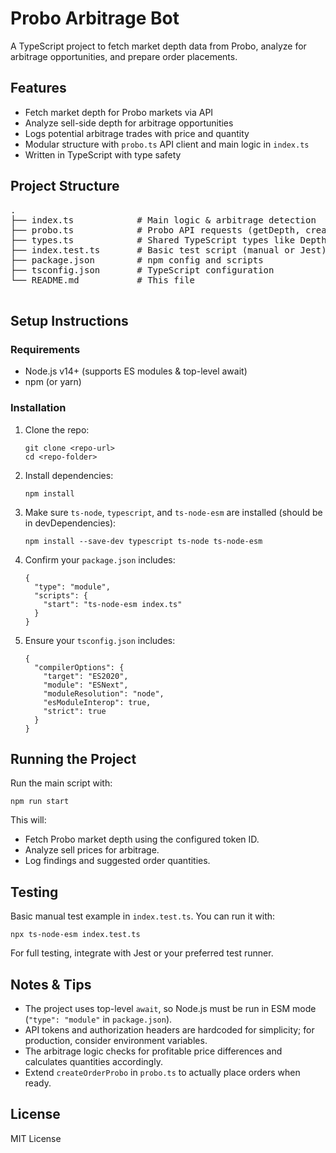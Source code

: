 <!DOCTYPE html>
<html lang="en">
<head>
  <meta charset="UTF-8" />
  <meta name="viewport" content="width=device-width, initial-scale=1" />
  <title>Probo Arbitrage Bot README</title>
</head>
<body>
  <h1>Probo Arbitrage Bot</h1>
  <p>
    A TypeScript project to fetch market depth data from Probo, analyze for arbitrage opportunities, and prepare order placements.
  </p>

  <h2>Features</h2>
  <ul>
    <li>Fetch market depth for Probo markets via API</li>
    <li>Analyze sell-side depth for arbitrage opportunities</li>
    <li>Logs potential arbitrage trades with price and quantity</li>
    <li>Modular structure with <code>probo.ts</code> API client and main logic in <code>index.ts</code></li>
    <li>Written in TypeScript with type safety</li>
  </ul>

  <h2>Project Structure</h2>
  <pre>
.
├── index.ts            # Main logic & arbitrage detection
├── probo.ts            # Probo API requests (getDepth, createOrder)
├── types.ts            # Shared TypeScript types like Depth
├── index.test.ts       # Basic test script (manual or Jest)
├── package.json        # npm config and scripts
├── tsconfig.json       # TypeScript configuration
└── README.md           # This file
  </pre>

  <h2>Setup Instructions</h2>
  <h3>Requirements</h3>
  <ul>
    <li>Node.js v14+ (supports ES modules & top-level await)</li>
    <li>npm (or yarn)</li>
  </ul>

  <h3>Installation</h3>
  <ol>
    <li>
      Clone the repo:
      <pre><code>git clone &lt;repo-url&gt;
cd &lt;repo-folder&gt;</code></pre>
    </li>
    <li>
      Install dependencies:
      <pre><code>npm install</code></pre>
    </li>
    <li>
      Make sure <code>ts-node</code>, <code>typescript</code>, and <code>ts-node-esm</code> are installed (should be in devDependencies):
      <pre><code>npm install --save-dev typescript ts-node ts-node-esm</code></pre>
    </li>
    <li>
      Confirm your <code>package.json</code> includes:
      <pre><code>{
  "type": "module",
  "scripts": {
    "start": "ts-node-esm index.ts"
  }
}
</code></pre>
    </li>
    <li>
      Ensure your <code>tsconfig.json</code> includes:
      <pre><code>{
  "compilerOptions": {
    "target": "ES2020",
    "module": "ESNext",
    "moduleResolution": "node",
    "esModuleInterop": true,
    "strict": true
  }
}
</code></pre>
    </li>
  </ol>

  <h2>Running the Project</h2>
  <p>Run the main script with:</p>
  <pre><code>npm run start</code></pre>
  <p>This will:</p>
  <ul>
    <li>Fetch Probo market depth using the configured token ID.</li>
    <li>Analyze sell prices for arbitrage.</li>
    <li>Log findings and suggested order quantities.</li>
  </ul>

  <h2>Testing</h2>
  <p>Basic manual test example in <code>index.test.ts</code>. You can run it with:</p>
  <pre><code>npx ts-node-esm index.test.ts</code></pre>
  <p>For full testing, integrate with Jest or your preferred test runner.</p>

  <h2>Notes &amp; Tips</h2>
  <ul>
    <li>The project uses top-level <code>await</code>, so Node.js must be run in ESM mode (<code>"type": "module"</code> in <code>package.json</code>).</li>
    <li>API tokens and authorization headers are hardcoded for simplicity; for production, consider environment variables.</li>
    <li>The arbitrage logic checks for profitable price differences and calculates quantities accordingly.</li>
    <li>Extend <code>createOrderProbo</code> in <code>probo.ts</code> to actually place orders when ready.</li>
  </ul>

  <h2>License</h2>
  <p>MIT License</p>
</body>
</html>
